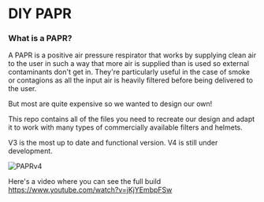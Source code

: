 # DIY PAPR

### What is a PAPR?

A PAPR is a positive air pressure respirator that works by supplying clean air to the user in such a way that more air is supplied than is used so external contaminants don't get in.
They're particularly useful in the case of smoke or contagions as all the input air is heavily filtered before being delivered to the user.

But most are quite expensive so we wanted to design our own!

This repo contains all of the files you need to recreate our design and adapt it to work with many types of commercially available filters and helmets. 

V3 is the most up to date and functional version. V4 is still under development.


![PAPRv4](https://github.com/thethoughtemporium/PAPR/blob/main/493507e8-c7e0-45a2-9ea5-cce407912ea4.PNG?raw=true)


Here's a video where you can see the full build https://www.youtube.com/watch?v=jKjYEmbpFSw

